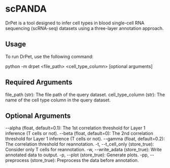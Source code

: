 # scPANDA
DrPet is a tool designed to infer cell types in blood single-cell RNA sequencing (scRNA-seq) datasets using a three-layer annotation approach.

## Usage
To run DrPet, use the following command:

python -m drpet <file_path> <cell_type_column> [optional arguments]

## Required Arguments
file_path (str): The file path of the query dataset. cell_type_column (str): The name of the cell type column in the query dataset.

## Optional Arguments
--alpha (float, default=0.1): The 1st correlation threshold for Layer 1 inference (T cells or not). --beta (float, default=0): The 2nd correlation threshold for Layer 1 inference (T cells or not). --gamma (float, default=0.2): The correlation threshold for reannotation. -t, --t_cell_only (store_true): Consider only T cells for reannotation. -w, --write_adata (store_true): Write annotated data to output. -p, --plot (store_true): Generate plots. -pp, --preprocess (store_true): Preprocess the data before annotation.
